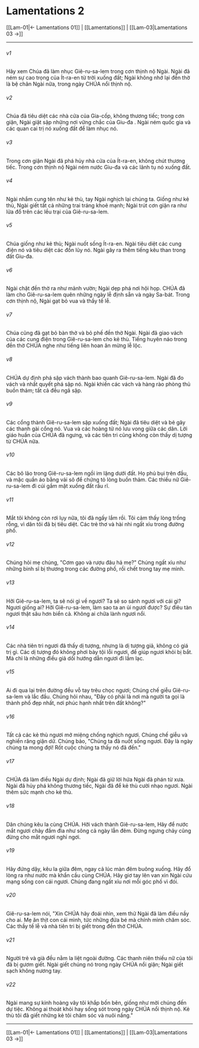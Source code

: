 # Lamentations 2

[[Lam-01|← Lamentations 01]] | [[Lamentations]] | [[Lam-03|Lamentations 03 →]]
***



###### v1 
Hãy xem Chúa đã làm nhục Giê-ru-sa-lem trong cơn thịnh nộ Ngài. Ngài đã ném sự cao trọng của Ít-ra-en từ trời xuống đất; Ngài không nhớ lại đền thờ là bệ chân Ngài nữa, trong ngày CHÚA nổi thịnh nộ. 

###### v2 
Chúa đã tiêu diệt các nhà cửa của Gia-cốp, không thương tiếc; trong cơn giận, Ngài giật sập những nơi vững chắc của Giu-đa . Ngài ném quốc gia và các quan cai trị nó xuống đất để làm nhục nó. 

###### v3 
Trong cơn giận Ngài đã phá hủy nhà cửa của Ít-ra-en, không chút thương tiếc. Trong cơn thịnh nộ Ngài ném nước Giu-đa và các lãnh tụ nó xuống đất. 

###### v4 
Ngài nhắm cung tên như kẻ thù, tay Ngài nghịch lại chúng ta. Giống như kẻ thù, Ngài giết tất cả những trai tráng khoẻ mạnh; Ngài trút cơn giận ra như lửa đổ trên các lều trại của Giê-ru-sa-lem. 

###### v5 
Chúa giống như kẻ thù; Ngài nuốt sống Ít-ra-en. Ngài tiêu diệt các cung điện nó và tiêu diệt các đồn lũy nó. Ngài gây ra thêm tiếng kêu than trong đất Giu-đa. 

###### v6 
Ngài chặt đền thờ ra như mảnh vườn; Ngài dẹp phá nơi hội họp. CHÚA đã làm cho Giê-ru-sa-lem quên những ngày lễ định sẵn và ngày Sa-bát. Trong cơn thịnh nộ, Ngài gạt bỏ vua và thầy tế lễ. 

###### v7 
Chúa cũng đã gạt bỏ bàn thờ và bỏ phế đền thờ Ngài. Ngài đã giao vách của các cung điện trong Giê-ru-sa-lem cho kẻ thù. Tiếng huyên náo trong đền thờ CHÚA nghe như tiếng liên hoan ăn mừng lễ lộc. 

###### v8 
CHÚA dự định phá sập vách thành bao quanh Giê-ru-sa-lem. Ngài đã đo vách và nhất quyết phá sập nó. Ngài khiến các vách và hàng rào phòng thủ buồn thảm; tất cả đều ngã sập. 

###### v9 
Các cổng thành Giê-ru-sa-lem sập xuống đất; Ngài đã tiêu diệt và bẻ gãy các thanh gài cổng nó. Vua và các hoàng tử nó lưu vong giữa các dân. Lời giáo huấn của CHÚA đã ngưng, và các tiên tri cũng không còn thấy dị tượng từ CHÚA nữa. 

###### v10 
Các bô lão trong Giê-ru-sa-lem ngồi im lặng dưới đất. Họ phủ bụi trên đầu, và mặc quần áo bằng vải sô để chứng tỏ lòng buồn thảm. Các thiếu nữ Giê-ru-sa-lem đi cúi gầm mặt xuống đất rầu rĩ. 

###### v11 
Mắt tôi không còn rơi lụy nữa, tôi đã ngấy lắm rồi. Tôi cảm thấy lòng trống rỗng, vì dân tôi đã bị tiêu diệt. Các trẻ thơ và hài nhi ngất xỉu trong đường phố. 

###### v12 
Chúng hỏi mẹ chúng, "Cơm gạo và rượu đâu hả mẹ?" Chúng ngất xỉu như những binh sĩ bị thương trong các đường phố, rồi chết trong tay mẹ mình. 

###### v13 
Hỡi Giê-ru-sa-lem, ta sẽ nói gì về ngươi? Ta sẽ so sánh ngươi với cái gì? Ngươi giống ai? Hỡi Giê-ru-sa-lem, làm sao ta an ủi ngươi được? Sự điêu tàn ngươi thật sâu hơn biển cả. Không ai chữa lành ngươi nổi. 

###### v14 
Các nhà tiên tri ngươi đã thấy dị tượng, nhưng là dị tượng giả, không có giá trị gì. Các dị tượng đó không phơi bày tội lỗi ngươi, để giúp ngươi khỏi bị bắt. Mà chỉ là những điều giả dối hướng dẫn ngươi đi lầm lạc. 

###### v15 
Ai đi qua lại trên đường đều vỗ tay trêu chọc ngươi; Chúng chế giễu Giê-ru-sa-lem và lắc đầu. Chúng hỏi nhau, "Đây có phải là nơi mà người ta gọi là thành phố đẹp nhất, nơi phúc hạnh nhất trên đất không?" 

###### v16 
Tất cả các kẻ thù ngươi mở miệng chống nghịch ngươi. Chúng chế giễu và nghiến răng giận dữ. Chúng bảo, "Chúng ta đã nuốt sống ngươi. Đây là ngày chúng ta mong đợi! Rốt cuộc chúng ta thấy nó đã đến." 

###### v17 
CHÚA đã làm điều Ngài dự định; Ngài đã giữ lời hứa Ngài đã phán từ xưa. Ngài đã hủy phá không thương tiếc, Ngài đã để kẻ thù cười nhạo ngươi. Ngài thêm sức mạnh cho kẻ thù. 

###### v18 
Dân chúng kêu la cùng CHÚA. Hỡi vách thành Giê-ru-sa-lem, Hãy để nước mắt ngươi chảy đầm đìa như sông cả ngày lẫn đêm. Đừng ngưng chảy cũng đừng cho mắt ngươi nghỉ ngơi. 

###### v19 
Hãy đứng dậy, kêu la giữa đêm, ngay cả lúc màn đêm buông xuống. Hãy đổ lòng ra như nước mà khẩn cầu cùng CHÚA. Hãy giơ tay lên van xin Ngài cứu mạng sống con cái ngươi. Chúng đang ngất xỉu nơi mỗi góc phố vì đói. 

###### v20 
Giê-ru-sa-lem nói, "Xin CHÚA hãy đoái nhìn, xem thử Ngài đã làm điều nầy cho ai. Mẹ ăn thịt con cái mình, tức những đứa bé mà chính mình chăm sóc. Các thầy tế lễ và nhà tiên tri bị giết trong đền thờ CHÚA. 

###### v21 
Người trẻ và già đều nằm la liệt ngoài đường. Các thanh niên thiếu nữ của tôi đã bị gươm giết. Ngài giết chúng nó trong ngày CHÚA nổi giận; Ngài giết sạch không nương tay. 

###### v22 
Ngài mang sự kinh hoàng vây tôi khắp bốn bên, giống như mời chúng đến dự tiệc. Không ai thoát khỏi hay sống sót trong ngày CHÚA nổi thịnh nộ. Kẻ thù tôi đã giết những kẻ tôi chăm sóc và nuôi nấng."

***
[[Lam-01|← Lamentations 01]] | [[Lamentations]] | [[Lam-03|Lamentations 03 →]]
